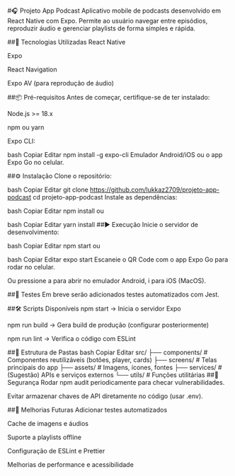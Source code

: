 #🎧 Projeto App Podcast
Aplicativo mobile de podcasts desenvolvido em React Native com Expo.
Permite ao usuário navegar entre episódios, reproduzir áudio e gerenciar playlists de forma simples e rápida.

##🚀 Tecnologias Utilizadas
React Native

Expo

React Navigation

Expo AV (para reprodução de áudio)

##📦 Pré-requisitos
Antes de começar, certifique-se de ter instalado:

Node.js >= 18.x

npm ou yarn

Expo CLI:

bash
Copiar
Editar
npm install -g expo-cli
Emulador Android/iOS ou o app Expo Go no celular.

##⚙️ Instalação
Clone o repositório:

bash
Copiar
Editar
git clone https://github.com/lukkaz2709/projeto-app-podcast
cd projeto-app-podcast
Instale as dependências:

bash
Copiar
Editar
npm install
ou

bash
Copiar
Editar
yarn install
##▶️ Execução
Inicie o servidor de desenvolvimento:

bash
Copiar
Editar
npm start
ou

bash
Copiar
Editar
expo start
Escaneie o QR Code com o app Expo Go para rodar no celular.

Ou pressione a para abrir no emulador Android, i para iOS (MacOS).

##🧪 Testes
Em breve serão adicionados testes automatizados com Jest.

##🛠️ Scripts Disponíveis
npm start → Inicia o servidor Expo

npm run build → Gera build de produção (configurar posteriormente)

npm run lint → Verifica o código com ESLint

##📁 Estrutura de Pastas
bash
Copiar
Editar
src/
 ├── components/    # Componentes reutilizáveis (botões, player, cards)
 ├── screens/       # Telas principais do app
 ├── assets/        # Imagens, ícones, fontes
 ├── services/      # (Sugestão) APIs e serviços externos
 └── utils/         # Funções utilitárias
##🔐 Segurança
Rodar npm audit periodicamente para checar vulnerabilidades.

Evitar armazenar chaves de API diretamente no código (usar .env).

##🚧 Melhorias Futuras
Adicionar testes automatizados

Cache de imagens e áudios

Suporte a playlists offline

Configuração de ESLint e Prettier

Melhorias de performance e acessibilidade
